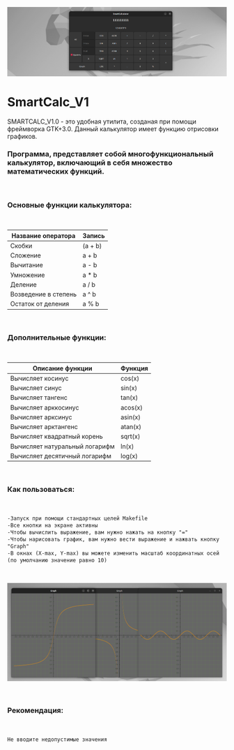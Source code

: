<img src="./img/bar.png"/> <br/>

# SmartCalc_V1

SMARTCALC_V1.0 - это удобная утилита, созданая при помощи фреймворка GTK+3.0. Данный калькулятор имеет функцию отрисовки графиков.

### Программа, представляет собой многофункциональный калькулятор, включающий в себя множество математических функций. 

<br/>

### **Основные функции калькулятора:**
<br/>

| Название оператора | Запись |
| ------ | ------ |
| Скобки | (a + b) |
| Сложение | a + b |
| Вычитание | a - b |
| Умножение | a * b |
| Деление | a / b |
| Возведение в степень | a ^ b |
| Остаток от деления | a % b |

<br/>

### **Дополнительные функции:**

<br/>

| Описание функции | Функция |   
| ---------------- | ------- |  
| Вычисляет косинус | cos(x) |   
| Вычисляет синус | sin(x) |  
| Вычисляет тангенс | tan(x) |  
| Вычисляет арккосинус | acos(x) | 
| Вычисляет арксинус | asin(x) | 
| Вычисляет арктангенс | atan(x) |
| Вычисляет квадратный корень | sqrt(x) |
| Вычисляет натуральный логарифм | ln(x) | 
| Вычисляет десятичный логарифм | log(x) |

<br/>

### **Как пользоваться:**

<br/>

```
-Запуск при помощи стандартных целей Makefile
-Все кнопки на экране активны
-Чтобы вычислить выражение, вам нужно нажать на кнопку "="
-Чтобы нарисовать график, вам нужно вести выражение и нажвать кнопку "Graph"
-В окнах (X-max, Y-max) вы можете изменить масштаб координатных осей (по умолчанию значение равно 10)
```

<br/>

<img src="./img/graph.png"/> <br/>

<br/>

### **Рекомендация:**

<br/>

```
Не вводите недопустимые значения 
```